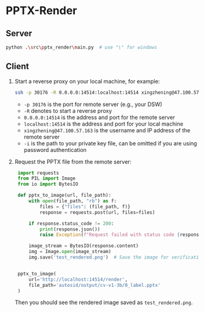 # PPTX-Render

## Server

```bash
python .\src\pptx_render\main.py  # use "\" for windows
```

## Client

1. Start a reverse proxy on your local machine, for example:

   ```bash
   ssh -p 30176 -R 0.0.0.0:14514:localhost:14514 xingzhening@47.100.57.163 -i C:\Users\xingzhening\.ssh\ali
   ```

    * `-p 30176` is the port for remote server (e.g., your DSW)
    * `-R` denotes to start a reverse proxy
    * `0.0.0.0:14514` is the address and port for the remote server
    * `localhost:14514` is the address and port for your local machine
    * `xingzhening@47.100.57.163` is the username and IP address of the remote server
    * `-i` is the path to your private key file, can be omitted if you are using password authentication

2. Request the PPTX file from the remote server:

   ```python
    import requests
    from PIL import Image
    from io import BytesIO

    def pptx_to_image(url, file_path):
        with open(file_path, "rb") as f:
            files = {"files": (file_path, f)}
            response = requests.post(url, files=files)

        if response.status_code != 200:
            print(response.json())
            raise Exception(f"Request failed with status code {response.status_code}")

        image_stream = BytesIO(response.content)
        img = Image.open(image_stream)
        img.save('test_rendered.png')  # Save the image for verification


    pptx_to_image(
        url='http://localhost:14514/render',
        file_path='autosid/output/cv-v1-3b/0_label.pptx'
    )
   ```

    Then you should see the rendered image saved as `test_rendered.png`.
